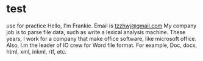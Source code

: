 # test
use for practice
Hello, I'm Frankie. Email is tzzhwj@gmail.com
My company job is to parse file data, such as write a lexical analysis machine. 
These years, I work for a company that make office software, like microsoft office.
Also, I.m the leader of IO crew for Word file format. For example, Doc, docx, html, xml, inkml, rtf, etc.
